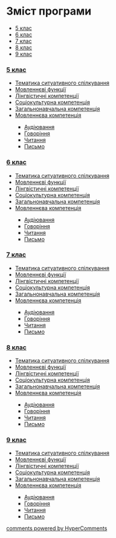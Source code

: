 <div id="hypercomments_widget" class="js-hypercomments-widget invisible"></div>

# Зміст програми

<div>
  <!-- Nav tabs -->
  <ul class="nav nav-tabs" role="tablist">
    <li role="presentation" class="active"><a href="#home" aria-controls="home" role="tab" data-toggle="tab">5 клас</a></li>
    <li role="presentation"><a href="#menu1" aria-controls="menu1" role="tab" data-toggle="tab">6 клас</a></li>
    <li role="presentation"><a href="#menu2" aria-controls="menu2" role="tab" data-toggle="tab">7 клас</a></li>
    <li role="presentation"><a href="#menu3" aria-controls="menu3" role="tab" data-toggle="tab">8 клас</a></li>
    <li role="presentation"><a href="#menu4" aria-controls="menu4" role="tab" data-toggle="tab">9 клас</a></li>
  </ul>
  <!-- Tab panes -->
  <div class="tab-content">
    <div role="tabpanel" class="tab-pane active" id="home"><h3><a href="https://germanmongeneral59.ed-era.com/1/5_klas.html">5 клас</a></h3>
<ul type="disc">
<li><a href="https://germanmongeneral59.ed-era.com/1/tematika_spilkuvannya.html">Тематика ситуативного спілкування</a></li>
<li><a href="https://germanmongeneral59.ed-era.com/1/movlennyevi_funkciyi.html">Мовленнєві функції</a></li>
<li><a href="https://germanmongeneral59.ed-era.com/1/lyngvystykhna_kompetenzia.html">Лінгвістичні компетенції</a></li>
<li><a href="https://germanmongeneral59.ed-era.com/1/soziokulturna_kompetenzia.html">Соціокультурна компетенція</a></li>
<li><a href="https://germanmongeneral59.ed-era.com/1/zagalnonavchalna_kompetenzya.html">Загальнонавчальна компетенція</a></li>
<li><a href="https://germanmongeneral59.ed-era.com/1/na_kynec_5_klasu_uchny_povunny_vmyty.html">Мовленнєва компетенція</a></li>
<ul type="square">
<li><a href="https://germanmongeneral59.ed-era.com/1/audiyuvannya.html">Аудіювання</a></li>
<li><a href="https://germanmongeneral59.ed-era.com/1/govorinnya.html">Говоріння</a></li>
<li><a href="https://germanmongeneral59.ed-era.com/1/chitannya.html">Читання</a></li>
<li><a href="https://germanmongeneral59.ed-era.com/1/pysmo.html">Письмо</a></li>
</ul>
</ul>
</div>
<div role="tabpanel" class="tab-pane" id="menu1"><h3><a href="https://germanmongeneral59.ed-era.com/2/6_klas.html">6 клас</a></h3>
<ul type="disc">
<li><a href="https://germanmongeneral59.ed-era.com/2/tematika_spilkuvannya.html">Тематика ситуативного спілкування</a></li>
<li><a href="https://germanmongeneral59.ed-era.com/2/movlennyevi_funkciyi.html">Мовленнєві функції</a></li>
<li><a href="https://germanmongeneral59.ed-era.com/2/lyngvystykhna_kompetenzia.html">Лінгвістичні компетенції</a></li>
<li><a href="https://germanmongeneral59.ed-era.com/2/soziokulturna_kompetenzia.html">Соціокультурна компетенція</a></li>
<li><a href="https://germanmongeneral59.ed-era.com/2/zagalnonavchalna_kompetenzya.html">Загальнонавчальна компетенція</a></li>
<li><a href="https://germanmongeneral59.ed-era.com/2/na_kynec_6_klasu_uchny_povunny_vmyty.html">Мовленнєва компетенція</a></li>
<ul type="square">
<li><a href="https://germanmongeneral59.ed-era.com/2/audiyuvannya.html">Аудіювання</a></li>
<li><a href="https://germanmongeneral59.ed-era.com/2/govorinnya.html">Говоріння</a></li>
<li><a href="https://germanmongeneral59.ed-era.com/2/chitannya.html">Читання</a></li>
<li><a href="https://germanmongeneral59.ed-era.com/2/pysmo.html">Письмо</a></li>
</ul>
</ul>
</div>
<div role="tabpanel" class="tab-pane" id="menu2"><h3><a href="https://germanmongeneral59.ed-era.com/3/7_klas.html">7 клас</a></h3>
<ul type="disc">
<li><a href="https://germanmongeneral59.ed-era.com/3/tematika_spilkuvannya.html">Тематика ситуативного спілкування</a></li>
<li><a href="https://germanmongeneral59.ed-era.com/3/movlennyevi_funkciyi.html">Мовленнєві функції</a></li>
<li><a href="https://germanmongeneral59.ed-era.com/3/lyngvystykhna_kompetenzia.html">Лінгвістичні компетенції</a></li>
<li><a href="https://germanmongeneral59.ed-era.com/3/soziokulturna_kompetenzia.html">Соціокультурна компетенція</a></li>
<li><a href="https://germanmongeneral59.ed-era.com/3/zagalnonavchalna_kompetenzya.html">Загальнонавчальна компетенція</a></li>
<li><a href="https://germanmongeneral59.ed-era.com/3/na_kynec_7_klasu_uchny_povunny_vmyty.html">Мовленнєва компетенція</a></li>
<ul type="square">
<li><a href="https://germanmongeneral59.ed-era.com/3/audiyuvannya.html">Аудіювання</a></li>
<li><a href="https://germanmongeneral59.ed-era.com/3/govorinnya.html">Говоріння</a></li>
<li><a href="https://germanmongeneral59.ed-era.com/3/chitannya.html">Читання</a></li>
<li><a href="https://germanmongeneral59.ed-era.com/3/pysmo.html">Письмо</a></li>
</ul>
</ul>
</div>
<div role="tabpanel" class="tab-pane" id="menu3"><h3><a href="https://germanmongeneral59.ed-era.com/4/8_klas.html">8 клас</a></h3>
<ul type="disc">
<li><a href="https://germanmongeneral59.ed-era.com/4/tematika_spilkuvannya.html">Тематика ситуативного спілкування</a></li>
<li><a href="https://germanmongeneral59.ed-era.com/4/movlennyevi_funkciyi.html">Мовленнєві функції</a></li>
<li><a href="https://germanmongeneral59.ed-era.com/4/lyngvystykhna_kompetenzia.html">Лінгвістичні компетенції</a></li>
<li><a href="https://germanmongeneral59.ed-era.com/4/soziokulturna_kompetenzia.html">Соціокультурна компетенція</a></li>
<li><a href="https://germanmongeneral59.ed-era.com/4/zagalnonavchalna_kompetenzya.html">Загальнонавчальна компетенція</a></li>
<li><a href="https://germanmongeneral59.ed-era.com/4/na_kynec_8_klasu_uchny_povunny_vmyty.html">Мовленнєва компетенція</a></li>
<ul type="square">
<li><a href="https://germanmongeneral59.ed-era.com/4/audiyuvannya.html">Аудіювання</a></li>
<li><a href="https://germanmongeneral59.ed-era.com/4/govorinnya.html">Говоріння</a></li>
<li><a href="https://germanmongeneral59.ed-era.com/4/chitannya.html">Читання</a></li>
<li><a href="https://germanmongeneral59.ed-era.com/4/pysmo.html">Письмо</a></li>
</ul>
</ul>
</div>
<div role="tabpanel" class="tab-pane" id="menu4"><h3><a href="https://germanmongeneral59.ed-era.com/5/9_klas.html">9 клас</a></h3>
<ul type="disc">
<li><a href="https://germanmongeneral59.ed-era.com/5/tematika_spilkuvannya.html">Тематика ситуативного спілкування</a></li>
<li><a href="https://germanmongeneral59.ed-era.com/5/movlennyevi_funkciyi.html">Мовленнєві функції</a></li>
<li><a href="https://germanmongeneral59.ed-era.com/5/lyngvystykhna_kompetenzia.html">Лінгвістичні компетенції</a></li>
<li><a href="https://germanmongeneral59.ed-era.com/5/soziokulturna_kompetenzia.html">Соціокультурна компетенція</a></li>
<li><a href="https://germanmongeneral59.ed-era.com/5/zagalnonavchalna_kompetenzya.html">Загальнонавчальна компетенція</a></li>
<li><a href="https://germanmongeneral59.ed-era.com/5/na_kynec_9_klasu_uchny_povunny_vmyty.html">Мовленнєва компетенція</a></li>
<ul type="square">
<li><a href="https://germanmongeneral59.ed-era.com/5/audiyuvannya.html">Аудіювання</a></li>
<li><a href="https://germanmongeneral59.ed-era.com/5/govorinnya.html">Говоріння</a></li>
<li><a href="https://germanmongeneral59.ed-era.com/5/chitannya.html">Читання</a></li>
<li><a href="https://germanmongeneral59.ed-era.com/5/pysmo.html">Письмо</a></li>
</ul>
</ul>
</div>
</div>
</div>


<div class="js-hypercomments-container">
<a href="http://hypercomments.com" class="hc-link" title="comments widget">comments powered by HyperComments</a>
</div>